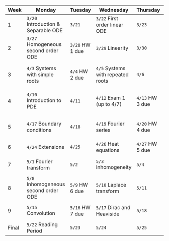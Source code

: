 |Week |Monday                              |Tuesday        |Wednesday                        |Thursday       |Friday                                   |
|-----|------------------------------------|---------------|---------------------------------|---------------|-----------------------------------------|
|1    |`3/20` Introduction & Separable ODE |`3/21`         |`3/22` First order linear ODE    |`3/23`         |`3/24` Series solution                   |
|2    |`3/27` Homogeneous second order ODE |`3/28` HW 1 due|`3/29` Linearity                 |`3/30`         |`3/31` Operators                         |
|3    |`4/3` Systems with simple roots     |`4/4` HW 2 due |`4/5` Systems with repeated roots|`4/6`          |`4/7` Phase portrait of 2D linear systems|
|4    |`4/10` Introduction to PDE          |`4/11`         |`4/12` Exam 1 (up to 4/7)        |`4/13` HW 3 due|`4/14` Separation of variables           |
|5    |`4/17` Boundary conditions          |`4/18`         |`4/19` Fourier series            |`4/20` HW 4 due|`4/21` Fourier series (cont'd)           |
|6    |`4/24` Extensions                   |`4/25`         |`4/26` Heat equations            |`4/27` HW 5 due|`4/28` Wave equations                    |
|7    |`5/1` Fourier transform             |`5/2`          |`5/3` Inhomogeneity              |`5/4`          |`5/5` Exam 2 (up to 5/1)                 |
|8    |`5/8` Inhomogeneous second order ODE|`5/9` HW 6 due |`5/10` Laplace transform         |`5/11`         |`5/12` Laplace transform (cont'd)        |
|9    |`5/15` Convolution                  |`5/16` HW 7 due|`5/17` Dirac and Heaviside       |`5/18`         |`5/19` Review Session                    |
|Final|`5/22` Reading Period               |`5/23`         |`5/24`                           |`5/25`         |`5/26`                                   |
